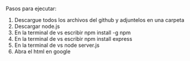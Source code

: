 Pasos para ejecutar:

  1. Descargue todos los archivos del github y adjuntelos en una carpeta
  2. Descargar node.js 
  3. En la terminal de vs escribir npm install -g npm
  4. En la terminal de vs escribir npm install express
  5. En la terminal de vs node server.js
  6. Abra el html en google
